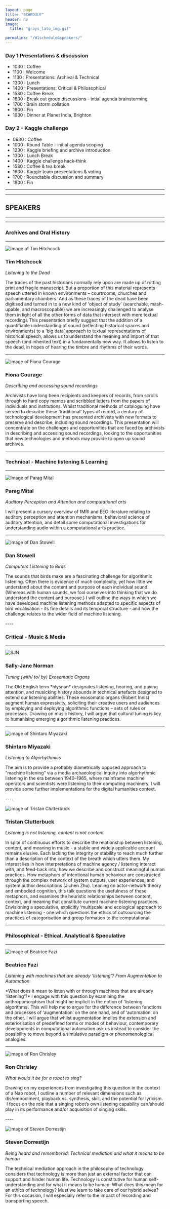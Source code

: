 ```yaml
---
layout: page
title: "SCHEDULE"
header: no
image:
  title: "grays_lato_img.gif"

permalink: "/W1schedule&speakers/"
---
```



### Day 1 Presentations & discussion

+ 1030 : Coffee
+ 1100 : Welcome
+ 1130 : Presentations: Archival & Technical
+ 1300 : Lunch
+ 1400 : Presentations: Critical & Philosophical
+ 1530 : Coffee Break
+ 1600 : Break out group discussions - intial agenda brainstorming
+ 1700 : Brain storm collation
+ 1800 : Fin
+ 1930 : Dinner at Planet India, Brighton


### Day 2 - Kaggle challenge


+ 0930 : Coffee
+ 1000 : Round Table - initial agenda scoping
+ 1230 : Kaggle briefing and archive introduction
+ 1300 : Lunch Break
+ 1400 : Kaggle challenge hack-think
+ 1530 : Coffee & tea break
+ 1600 : Kaggle team presentations & voting
+ 1700 : Roundtable discussion and summary
+ 1800 : Fin

----

----
## <a name="speakers"></a> SPEAKERS
----

----

### Archives and Oral History

----

![Image of Tim Hitchcock]({{site.urlimg}}p_hitchcock15.jpg)
### **Tim Hitchcock**
*Listening to the Dead*
<p></p>
The traces of the past historians normally rely upon are made up of rotting print and fragile manuscript.  But a proportion of this material represents speech uttered in known environments – courtrooms, churches and parliamentary chambers.  And as these traces of the dead have been digitised and turned in to a new kind of 'object of study' (searchable, mash-upable, and macroscopable) we are increasingly challenged to analyse them in light of all the other forms of data that intersect with mere textual recordings   This presentation briefly suggest that the addition of a quantifiable understanding of sound (reflecting historical spaces and environments) to a ‘big data’ approach to textual representations of historical speech, allows us to understand the meaning and import of that speech (and inherited text) in a fundamentally new way.  It allows to listen to the dead, in hopes of hearing the timbre and rhythms of their words.
<p></p>

----
![image of Fiona Courage]({{site.urlimg}}p_courage.jpg)
### **Fiona Courage**
*Describing and accessing sound recordings*
<p></p>
Archivists have long been recipients and keepers of records, from scrolls through to hard copy memos and scribbled letters from the papers of individuals and institutions. Whilst traditional methods of cataloguing have served to describe these ‘traditional’ types of record, a century of technological development has presented archivists with new formats to preserve and describe, including sound recordings. This presentation will concentrate on the challenges and opportunities that are faced by archivists in describing and accessing sound recordings, looking to the opportunities that new technologies and methods may provide to open up sound archives.


<p></p>
<p></p>

---
### Technical - Machine listening & Learning
---
![Image of Parag Mital]({{site.urlimg}}p_parag.png)
### **Parag Mital**
*Auditory Perception and Attention and computational arts*
<p></p>
I will present a cursory overview of fMRI and EEG literature relating to auditory perception and attention mechanisms, behavioral science of auditory attention, and detail some computational investigations for understanding audio within a computational arts practice.
<p></p>

----

![image of Dan Stowell]({{site.urlimg}}p_danStowell.jpeg)
### **Dan Stowell**
*Computers Listening to Birds*
<p></p>
The sounds that birds make are a fascinating challenge for algorithmic listening. Often there is evidence of much complexity, yet how little we understand about the content and purpose of each individual sound. (Whereas with human sounds, we fool ourselves into thinking that we do understand the content and purpose.) I will outline the ways in which we have developed machine listening methods adapted to specific aspects of bird vocalisation - its fine details and its temporal structure - and how the challenge relates to the wider field of machine listening.
<p></p>
<p></p>
----

### Critical -  Music & Media

----
![SJN]({{site.urlimg}}p_sjn.jpg)
### **Sally-Jane Norman**
*Tuning (with/ to/ by) Exosomatic Organs*
<p></p>
The Old English term *hlysnan* designates listening, hearing, and paying attention, and musicking history abounds in technical artefacts designed to extend our listening abilities. These exosomatic organs (Robert Innis) augment human expressivity, soliciting their creative users and audiences by employing and deploying algorithmic functions – sets of rules or processes. Drawing on music history, I will argue that cultural tuning is key to humanising emerging algorithmic listening practices.
<p></p>

----

![image of Shintaro Miyazaki]({{site.urlimg}}p_shintaro.jpg)
### **Shintaro Miyazaki**
*Listening to Algorhythmics*
<p></p>
The aim is to provide a probably diametrically opposed approach to “machine listening“ via a media archaeological inquiry into algorhythmic listening in the era between 1940–1965, where mainframe machine operators and scientists were listening to their computing machinery. I will provide some further implementations for the digital humanities context.
<p></p>
----

![image of Tristan Clutterbuck]({{site.urlimg}}p_clutterbuck.jpg)
### **Tristan Clutterbuck**
*Listening is not listening, content is not content*
<p></p>
In spite of continuous efforts to describe the relationship between listening, content, and meaning in music - a stable and widely applicable account remains elusive. Each lacking the integrity or stability to reach much further than a description of the context of the breath which utters them. My interest lies in how interpretations of machine agency / listening interact with, and feed-back into, how we describe and construct meaningful human practices. How metaphors of intentional human behaviour are constructed through the complex network of system outputs, user experiences, and system author descriptions (Jichen Zhu). Leaning on actor-network theory and embodied cognition, this talk questions the usefulness of these metaphors, and examines the heuristic relationships between content, context, and meaning that constitute current machine-listening practices. Envisioning a speculative, explicitly ‘multiscale’ and ecological approach to machine listening - one which questions the ethics of outsourcing the practices of categorisation and group formation to the computational.
<p></p>
<p></p>

----

### Philosophical - Ethical, Analytical & Speculative

----
![image of Beatrice Fazi]({{site.urlimg}}p_fazi.jpg)
### **Beatrice Fazi**
*Listening with machines that are already ‘listening’? From Augmentation to Automation*
<p></p>
*What does it mean to listen with or through machines that are already ‘listening’?* I engage with this question by examining the anthropomorphism that might be implicit in the notion of ‘listening algorithms’.  This will help me to argue for the difference between functions and processes of ‘augmentation’ on the one hand, and of ‘automation’ on the other. I will argue that whilst augmentation implies the extension and exteriorisation of predefined forms or modes of behaviour, contemporary developments in computational automation ask us instead to consider the possibility to move beyond a simulative paradigm or phenomenological analogies.
<p></p>

----

![image of Ron Chrisley]({{site.urlimg}}p_chrisley.jpg)
### **Ron Chrisley**
*What would it be for a robot to sing?*  
<p></p>
Drawing on my experiences from investigating this question in the context of a Nao robot, I outline a number of relevant dimensions such as dis/embodiment, playback vs. synthesis, skill, and the potential for lyricism.  I focus on the role that a singing robot’s own listening capability can/should play in its performance and/or acquisition of singing skills.
<p></p>
----

![image of Steven Dorrestijn]({{site.urlimg}}p_Dorrestijn.jpg)
### **Steven Dorrestijn**
*Being heard and remembered: Technical mediation and what it means to be human*
<p></p>
The technical mediation approach in the philosophy of technology considers that technology is more than just an external factor that can support and hinder human life. Technology is constitutive for human self-understanding and for what it means to be human. What does this mean for an ethics of technology? Must we learn to take care of our hybrid selves? For this occasion, I will especially refer to the impact of recording and transporting speech.
<p></p>
